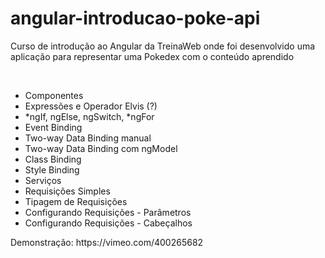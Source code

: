 # angular-introducao-poke-api
Curso de introdução ao Angular da TreinaWeb onde foi desenvolvido uma aplicação para representar uma Pokedex com o conteúdo aprendido

</br>
<ul>
  <li>Componentes</li>
  <li>Expressões e Operador Elvis (?)</li>
  <li>*ngIf, ngElse, ngSwitch, *ngFor</li>
  <li>Event Binding</li>
  <li>Two-way Data Binding manual</li>
  <li>Two-way Data Binding com ngModel</li>
  <li>Class Binding</li>
  <li>Style Binding</li>
  <li>Serviços</li>
  <li>Requisições Simples</li>
  <li>Tipagem de Requisições</li>
  <li>Configurando Requisições - Parâmetros</li>
  <li>Configurando Requisições - Cabeçalhos</li>
</ul>
<p>Demonstração: https://vimeo.com/400265682<p>
